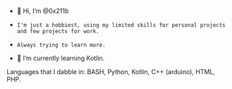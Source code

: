 - 👋 Hi, I’m @0x211b
-     I'm just a hobbiest, using my limited skills for personal projects and few projects for work.
-     Always trying to learn more.

- 🌱 I’m currently learning Kotlin.

Languages that I dabble in:  BASH, Python, Kotlin, C++ (arduino), HTML, PHP.


<!---
0x211b/0x211b is a ✨ special ✨ repository because its `README.md` (this file) appears on your GitHub profile.
You can click the Preview link to take a look at your changes.
--->
